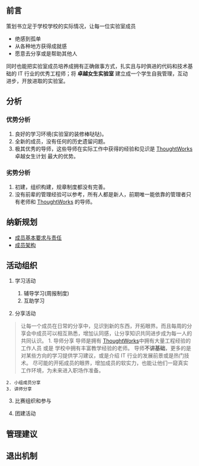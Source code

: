 ## 前言
   策划书立足于学校学校的实际情况，让每一位实验室成员
   - 绝感到孤单
   - 从各种地方获得成就感
   - 愿意去分享或是帮助其他人
    
同时也能把实验室成员培养成拥有正确做事方式，扎实且与时俱进的代码和技术基础的 
IT 行业的优秀工程师；将 **卓越女生实验室** 建立成一个学生自我管理，互动进步，开放进取的实验室。

## 分析

### 优势分析
 1. 良好的学习环境(实验室的装修棒哒哒)。
 2. 全新的成员，没有任何的历史遗留问题。
 3. 极其优秀的导师，这些导师在实际工作中获得的经验和见识是 [ThoughtWorks](https://www.thoughtworks.com/ "西安顶尖的 IT 公司") 卓越女生计划  最大的优势。
 
### 劣势分析
 1. 初建，组织构建，规章制度都没有完善。
 2. 没有前辈的管理经验可以参考，所有人都是新人，前期唯一能依靠的管理者只有老师和
[ThoughtWorks](https://www.thoughtworks.com/ "请收下我吧") 的导师。

## 纳新规划

- [成员基本要求与责任](./member_request.md)
- [成员架构](./member_Architecture.md)

## 活动组织
 1. 学习活动
 
    1. 辅导学习(周报制度)
    2. 互助学习 
 
 2. 分享活动
 > 让每一个成员在日常的分享中，见识到新的东西，开拓眼界。而且每周的分享会中成员可以相互熟悉，增加认同感，让分享知识共同进步成为每一人的共同认识。
    1. 导师分享
     导师是拥有 [ThoughtWorks](https://www.thoughtworks.com/ "请收下我吧")中拥有大量工程经验的工作人员 或是
学校中拥有丰富教学经验的老师。
     导师**不讲基础**，更多的是对某些方向的学习提供学习建议，或是介绍 IT 行业的发展前景或是热门技术。
尽可能的开拓成员的眼界，增加成员的软实力，也能让他们一窥真实工作环境，为未来进入职场作准备。

    2. 小组成员分享
    3. 讲师分享
    

 3. 比赛组织和参与

 4. 团建活动
 
## 管理建议

## 退出机制


 


 

